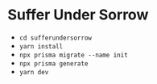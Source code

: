 # Suffer Under Sorrow

- `cd sufferundersorrow`
- `yarn install`
- `npx prisma migrate --name init`
- `npx prisma generate`
- `yarn dev`
